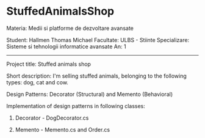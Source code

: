 # StuffedAnimalsShop

Materia: Medii si platforme de dezvoltare avansate

Student: Hallmen Thomas Michael
Facultate: ULBS - Stiinte
Specializare: Sisteme si tehnologii informatice avansate
An: 1

__________________________________________________________________________________________________________________________________________________________________________

Project title: Stuffed animals shop

Short description: I'm selling stuffed animals, belonging to the following types: dog, cat and cow.

Design Patterns: Decorator (Structural) and Memento (Behavioral)

Implementation of design patterns in following classes:

1. Decorator - DogDecorator.cs

2. Memento - Memento.cs and Order.cs
